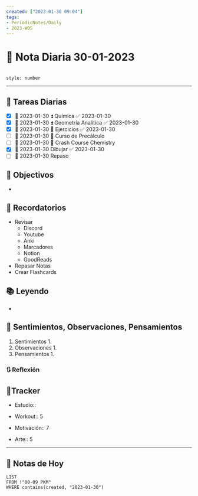 ```yaml
---
created: ["2023-01-30 09:04"]
tags:
- PeriodicNotes/Daily
- 2023-W05
---
```


# 📅 Nota Diaria 30-01-2023
```toc

style: number

```

---
## 🔷 Tareas Diarias
- [x] 📅 2023-01-30 ⏫ Química ✅ 2023-01-30
- [x] 📅 2023-01-30 ⏫ Geometría Analítica ✅ 2023-01-30
- [x] 📅 2023-01-30 🔼 Ejercicios ✅ 2023-01-30
- [ ] 📅 2023-01-30 🔽 Curso de Precálculo
- [ ] 📅 2023-01-30 🔽 Crash Course Chemistry
- [x] 📅 2023-01-30 Dibujar ✅ 2023-01-30
- [ ] 📅 2023-01-30 Repaso

## 🎯 Objectivos
- 
## 📕 Recordatorios
- Revisar
	- Discord
	- Youtube
	- Anki
	- Marcadores
	- Notion
	- GoodReads
- Repasar Notas
- Crear Flashcards

## 📚 Leyendo
- 
## 💬 Sentimientos, Observaciones, Pensamientos 
1. Sentimientos
	1. 
2. Observaciones
	1. 
3. Pensamientos
	1. 
### 🔃 Reflexión

## 🔷Tracker

- Estudio::

- Workout:: 5

- Motivación:: 7

- Arte:: 5
---

## 📅 Notas de Hoy
```dataview
LIST 
FROM !"00-09 PKM" 
WHERE contains(created, "2023-01-30")
```